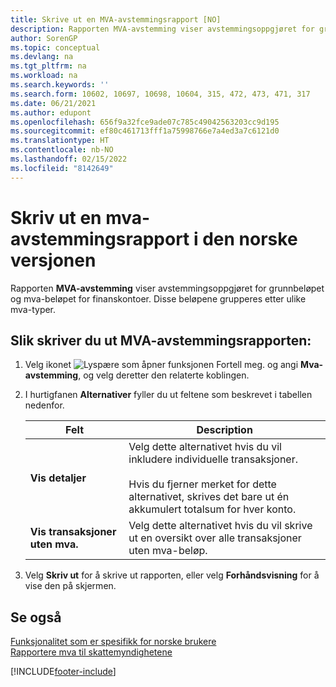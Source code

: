 ```yaml
---
title: Skrive ut en MVA-avstemmingsrapport [NO]
description: Rapporten MVA-avstemming viser avstemmingsoppgjøret for grunnbeløpet og mva-beløpet for finanskontoer.
author: SorenGP
ms.topic: conceptual
ms.devlang: na
ms.tgt_pltfrm: na
ms.workload: na
ms.search.keywords: ''
ms.search.form: 10602, 10697, 10698, 10604, 315, 472, 473, 471, 317
ms.date: 06/21/2021
ms.author: edupont
ms.openlocfilehash: 656f9a32fce9ade07c785c49042563203cc9d195
ms.sourcegitcommit: ef80c461713fff1a75998766e7a4ed3a7c6121d0
ms.translationtype: HT
ms.contentlocale: nb-NO
ms.lasthandoff: 02/15/2022
ms.locfileid: "8142649"
---
```

# <a name="print-a-vat-reconciliation-report-in-the-norwegian-version"></a>Skriv ut en mva-avstemmingsrapport i den norske versjonen
Rapporten **MVA-avstemming** viser avstemmingsoppgjøret for grunnbeløpet og mva-beløpet for finanskontoer. Disse beløpene grupperes etter ulike mva-typer.  

## <a name="to-print-the-vat-reconciliation-report"></a>Slik skriver du ut MVA-avstemmingsrapporten:  

1.  Velg ikonet ![Lyspære som åpner funksjonen Fortell meg.](../../media/ui-search/search_small.png "Fortell hva du vil gjøre") og angi **Mva-avstemming**, og velg deretter den relaterte koblingen.  
2.  I hurtigfanen **Alternativer** fyller du ut feltene som beskrevet i tabellen nedenfor.  

    |Felt|Description|  
    |---------------------------------|---------------------------------------|  
    |**Vis detaljer**|Velg dette alternativet hvis du vil inkludere individuelle transaksjoner.<br /><br /> Hvis du fjerner merket for dette alternativet, skrives det bare ut én akkumulert totalsum for hver konto.|  
    |**Vis transaksjoner uten mva.**|Velg dette alternativet hvis du vil skrive ut en oversikt over alle transaksjoner uten mva-beløp.|  

3.  Velg **Skriv ut** for å skrive ut rapporten, eller velg **Forhåndsvisning** for å vise den på skjermen.  

## <a name="see-also"></a>Se også  
 [Funksjonalitet som er spesifikk for norske brukere](norway-local-functionality.md)   
 [Rapportere mva til skattemyndighetene](../../finance-how-report-vat.md)


[!INCLUDE[footer-include](../../includes/footer-banner.md)]